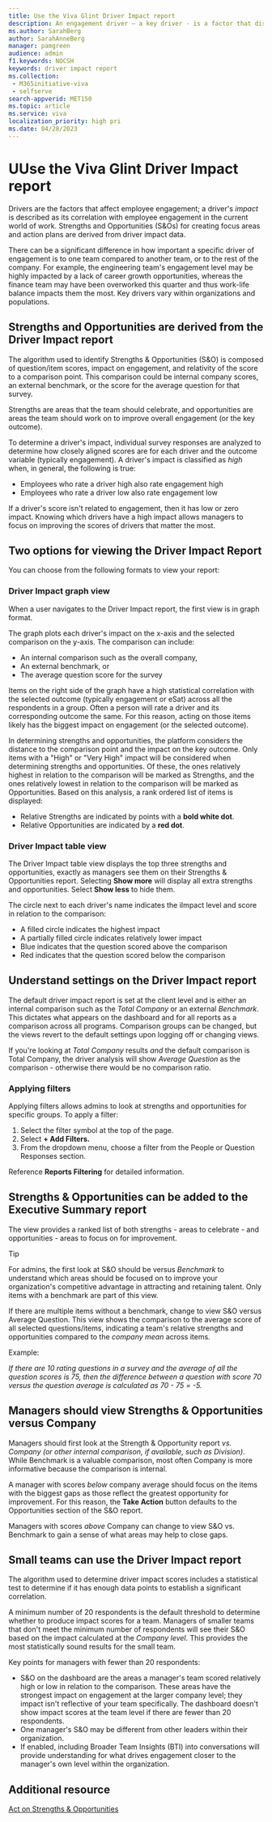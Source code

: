 ```yaml
---
title: Use the Viva Glint Driver Impact report
description: An engagement driver – a key driver - is a factor that directly correlate to an organization's employees' happiness at work. 
ms.author: SarahBerg
author: SarahAnneBerg
manager: pamgreen
audience: admin
f1.keywords: NOCSH
keywords: driver impact report
ms.collection: 
 - M365initiative-viva
 - selfserve
search-appverid: MET150
ms.topic: article
ms.service: viva
localization_priority: high pri
ms.date: 04/28/2023
---
```



# UUse the Viva Glint Driver Impact report

Drivers are the factors that affect employee engagement; a driver's *impact* is described as its correlation with employee engagement in the current world of work. Strengths and Opportunities (S&Os) for creating focus areas and action plans are derived from driver impact data.

There can be a significant difference in how important a specific driver of engagement is to one team compared to another team, or to the rest of the company. For example, the engineering team's engagement level may be highly impacted by a lack of career growth opportunities, whereas the finance team may have been overworked this quarter and thus work-life balance impacts them the most. Key drivers vary within organizations and populations.

## Strengths and Opportunities are derived from the Driver Impact report

The algorithm used to identify Strengths & Opportunities (S&O) is composed of question/item scores, impact on engagement, and relativity of the score to a comparison point. This comparison could be internal company scores, an external benchmark, or the score for the average question for that survey.

Strengths are areas that the team should celebrate, and opportunities are areas the team should work on to improve overall engagement (or the key outcome).

To determine a driver's impact, individual survey responses are analyzed to determine how closely aligned scores are for each driver and the outcome variable (typically engagement). A driver's impact is classified as *high* when, in general, the following is true:

- Employees who rate a driver high also rate engagement high
- Employees who rate a driver low also rate engagement low

If a driver's score isn't related to engagement, then it has low or zero impact. Knowing which drivers have a high impact allows managers to focus on improving the scores of drivers that matter the most.

## Two options for viewing the Driver Impact Report

You can choose from the following formats to view your report:

### Driver Impact graph view

When a user navigates to the Driver Impact report, the first view is in graph format.

The graph plots each driver's impact on the x-axis and the selected comparison on the y-axis. The comparison can include:

- An internal comparison such as the overall company,
- An external benchmark, or
- The average question score for the survey

Items on the right side of the graph have a high statistical correlation with the selected outcome (typically engagement or eSat) across all the respondents in a group. Often a person will rate a driver and its corresponding outcome the same. For this reason, acting on those items likely has the biggest impact on engagement (or the selected outcome).

In determining strengths and opportunities, the platform considers the distance to the comparison point and the impact on the key outcome. Only items with a "High" or "Very High" impact will be considered when determining strengths and opportunities. Of these, the ones relatively highest in relation to the comparison will be marked as Strengths, and the ones relatively lowest in relation to the comparison will be marked as Opportunities. Based on this analysis, a rank ordered list of items is displayed:

- Relative Strengths are indicated by points with a **bold white dot**.
- Relative Opportunities are indicated by a **red dot**.

### Driver Impact table view

The Driver Impact table view displays the top three strengths and opportunities, exactly as managers see them on their Strengths & Opportunities report. Selecting  **Show more**  will display all extra strengths and opportunities. Select **Show less** to hide them.

The circle next to each driver's name indicates the iImpact level and score in relation to the comparison:

- A filled circle indicates the highest impact
- A partially filled circle indicates relatively lower impact
- Blue indicates that the question scored above the comparison
- Red indicates that the question scored below the comparison

## Understand settings on the Driver Impact report

The default driver impact report is set at the client level and is either an internal comparison such as the *Total Company* or an external *Benchmark*. This dictates what appears on the dashboard and for all reports as a comparison across all programs. Comparison groups can be changed, but the views revert to the default settings upon logging off or changing views.

If you're looking at *Total Company* results *and* the default comparison is Total Company, the driver analysis will show *Average Question* as the comparison - otherwise there would be no comparison ratio.

### Applying filters

Applying filters allows admins to look at strengths and opportunities for specific groups. To apply a filter:

1. Select the filter symbol at the top of the page.
2. Select  **+ Add Filters.**
3. From the dropdown menu, choose a filter from the People or Question Responses section.

Reference **Reports Filtering** for detailed information.

## Strengths & Opportunities can be added to the Executive Summary report

The view provides a ranked list of both strengths - areas to celebrate - and opportunities - areas to focus on for improvement.

>[!TIP]
> For admins, the first look at S&O should be versus *Benchmark* to understand which areas should be focused on to improve your organization's competitive advantage in attracting and retaining talent. Only items with a benchmark are part of this view.
>
>If there are multiple items without a benchmark, change to view S&O versus Average Question. This view shows the comparison to the average score of all selected questions/items, indicating a team's relative strengths and opportunities compared to the *company mean* across items.
>
>Example:
>
>*If there are 10 rating questions in a survey and the average of all the question scores is 75, then the difference between a question with score 70 versus the question average is calculated as 70 - 75 = -5.*

## Managers should view Strengths & Opportunities versus Company

Managers should first look at the Strength & Opportunity report *vs. Company (or other internal comparison, if available, such as Division)*. While Benchmark is a valuable comparison, most often Company is more informative because the comparison is internal.

A manager with scores *below* company average should focus on the items with the biggest gaps as those reflect the greatest opportunity for improvement. For this reason, the **Take Action** button defaults to the Opportunities section of the S&O report.

Managers with scores *above* Company can change to view S&O vs. Benchmark to gain a sense of what areas may help to close gaps.

## Small teams can use the Driver Impact report

The algorithm used to determine driver impact scores includes a statistical test to determine if it has enough data points to establish a significant correlation. 

A minimum number of 20 respondents is the default threshold to determine whether to produce impact scores for a team. Managers of smaller teams that don't meet the minimum number of respondents will see their S&O based on the impact calculated at the *Company level*. This provides the most statistically sound results for the small team.

Key points for managers with fewer than 20 respondents:

- S&O on the dashboard are the areas a manager's team scored relatively high or low in relation to the comparison. These areas have the strongest impact on engagement at the larger company level; they impact isn't reflective of your team specifically. The dashboard doesn't show impact scores at the team level if there are fewer than 20 respondents.
- One manager's S&O may be different from other leaders within their organization.
- If enabled, including Broader Team Insights (BTI) into conversations will provide understanding for what drives engagement closer to the manager's own level within the organization.

## Additional resource

[Act on Strengths & Opportunities](https://microsoft.sharepoint.com/:w:/t/PSTeam/ERjpde3XLkJKuUf7G61c0CsB9bZSFxv0fI99*mslsZFi0g?e=KLHOsg)